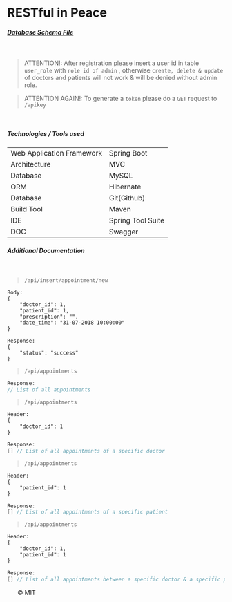 # RESTful in Peace

##### [Database Schema File](https://github.com/ahmed-dinar/restful-in-peace/blob/master/database_schema.sql)
&nbsp;

> ATTENTION!: After registration please insert a user id in table `user_role` with `role id of admin` , otherwise `create, delete & update` of doctors and patients will not work & will be denied without admin role.

> ATTENTION AGAIN!: To generate a `token` please do a `GET` request to `/apikey` 

&nbsp;

##### Technologies / Tools used
|         |            |
| ------------- | ------------- |
| Web Application Framework      | Spring Boot |
| Architecture      | MVC      |
| Database | MySQL      |
| ORM | Hibernate      |
| Database | Git(Github)      |
| Build Tool | Maven      |
| IDE  | Spring Tool Suite |
| DOC  | Swagger |

##### Additional Documentation
&nbsp;
> ``/api/insert/appointment/new``

```
Body:
{
    "doctor_id": 1,
    "patient_id": 1,
    "prescription": "",
    "date_time": "31-07-2018 10:00:00"
}
```
```
Response:
{
    "status": "success"
}
```

> ``/api/appointments``
```C
Response:
// List of all appointments
```

> ``/api/appointments``
```
Header:
{
    "doctor_id": 1
}
```
```C
Response:
[] // List of all appointments of a specific doctor
```

> ``/api/appointments``
```
Header:
{
    "patient_id": 1
}
```
```C
Response:
[] // List of all appointments of a specific patient
```

> ``/api/appointments``
```
Header:
{
    "doctor_id": 1,
    "patient_id": 1
}
```
```C
Response:
[] // List of all appointments between a specific doctor & a specific patient
```



&nbsp;
&nbsp;
&nbsp;
&copy; MIT






